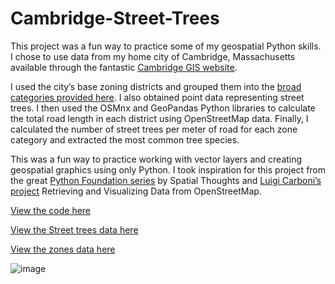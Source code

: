 # Cambridge-Street-Trees

This project was a fun way to practice some of my geospatial Python skills. I chose to use data from my home city of Cambridge, Massachusetts available through the fantastic [Cambridge GIS website](https://www.cambridgema.gov/GIS).

I used the city’s base zoning districts and grouped them into the [broad categories provided here](https://www.cambridgema.gov/-/media/Files/CDD/Maps/Zoning/cddmap_zoning_base_11x17_20240221.pdf). I also obtained point data representing street trees. I then used the OSMnx and GeoPandas Python libraries to calculate the total road length in each district using OpenStreetMap data. Finally, I calculated the number of street trees per meter of road for each zone category and extracted the most common tree species.

This was a fun way to practice working with vector layers and creating geospatial graphics using only Python. I took inspiration for this project from the great [Python Foundation series](https://www.youtube.com/playlist?list=PLppGmFLhQ1HJspXSA0asH9kw1OhlLrxHT) by Spatial Thoughts and [Luigi Carboni’s project](https://nbviewer.org/github/luicarboni/My_Projects/blob/master/Starting_with_OSMnx.ipynb) Retrieving and Visualizing Data from OpenStreetMap.

[View the code here](Cambridge_Zones_Trees.ipynb)

[View the Street trees data here]((https://www.cambridgema.gov/GIS/gisdatadictionary/Environmental/ENVIRONMENTAL_StreetTrees))

[View the zones data here]((https://www.cambridgema.gov/GIS/gisdatadictionary/CDD/CDD_ZoningDistricts))

![image](https://github.com/user-attachments/assets/e8fc942b-1d7f-4563-9bf5-bfe109570609)
